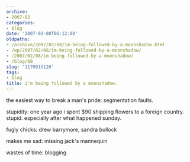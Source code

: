 ```yaml
---
archive:
- 2007-02
categories:
- blog
date: '2007-02-08T06:12:00'
oldpaths:
- /archive/2007/02/08/im-being-followed-by-a-moonshadow.html
- /wp/2007/02/08/im-being-followed-by-a-moonshadow/
- /2007/02/08/im-being-followed-by-a-moonshadow/
- /blog/60
slug: '1170915120'
tags:
- blog
title: i'm being followed by a moonshadow.
---
```


the easiest way to break a man's pride: segmentation faults.

stupidity: one year ago i spent $90 shipping flowers to a foreign country.
stupid. especially after what happened sunday.

fugly chicks: drew barrymore, sandra bullock

makes me sad: missing jack's mannequin

wastes of time: blogging

